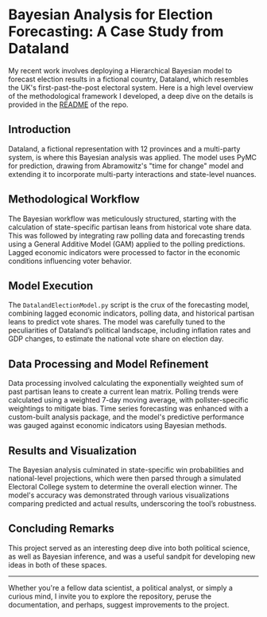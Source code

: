 # Bayesian Analysis for Election Forecasting: A Case Study from Dataland

My recent work involves deploying a Hierarchical Bayesian model to forecast election results in a fictional country, Dataland, which resembles the UK's first-past-the-post electoral system. Here is a high level overview of the methodological framework I developed, a deep dive on the details is provided in the [README](https://github.com/AEJaspan/ElectionForecasting) of the repo.

## Introduction

Dataland, a fictional representation with 12 provinces and a multi-party system, is where this Bayesian analysis was applied. The model uses PyMC for prediction, drawing from Abramowitz's "time for change" model and extending it to incorporate multi-party interactions and state-level nuances.

## Methodological Workflow

The Bayesian workflow was meticulously structured, starting with the calculation of state-specific partisan leans from historical vote share data. This was followed by integrating raw polling data and forecasting trends using a General Additive Model (GAM) applied to the polling predictions. Lagged economic indicators were processed to factor in the economic conditions influencing voter behavior.

## Model Execution

The `DatalandElectionModel.py` script is the crux of the forecasting model, combining lagged economic indicators, polling data, and historical partisan leans to predict vote shares. The model was carefully tuned to the peculiarities of Dataland’s political landscape, including inflation rates and GDP changes, to estimate the national vote share on election day.

## Data Processing and Model Refinement

Data processing involved calculating the exponentially weighted sum of past partisan leans to create a current lean matrix. Polling trends were calculated using a weighted 7-day moving average, with pollster-specific weightings to mitigate bias. Time series forecasting was enhanced with a custom-built analysis package, and the model's predictive performance was gauged against economic indicators using Bayesian methods.

## Results and Visualization

The Bayesian analysis culminated in state-specific win probabilities and national-level projections, which were then parsed through a simulated Electoral College system to determine the overall election winner. The model's accuracy was demonstrated through various visualizations comparing predicted and actual results, underscoring the tool’s robustness.

## Concluding Remarks

This project served as an interesting deep dive into both political science, as well as Bayesian inference, and was a useful sandpit for developing new ideas in both of these spaces.

---

Whether you're a fellow data scientist, a political analyst, or simply a curious mind, I invite you to explore the repository, peruse the documentation, and perhaps, suggest improvements to the project.
